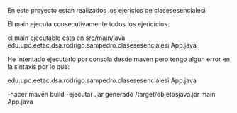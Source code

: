 En este proyecto estan realizados los ejericios de clasesesencialesi

El main ejecuta consecutivamente todos los ejericicios.

el main ejecutable esta en src/main/java edu.upc.eetac.dsa.rodrigo.sampedro.clasesesencialesi App.java

He intentado ejecutarlo por consola desde maven pero tengo algun error en la sintaxis por lo que:

edu.upc.eetac.dsa.rodrigo.sampedro.clasesesencialesi App.java

-hacer maven build 
-ejecutar .jar generado /target/objetosjava.jar main App.java
